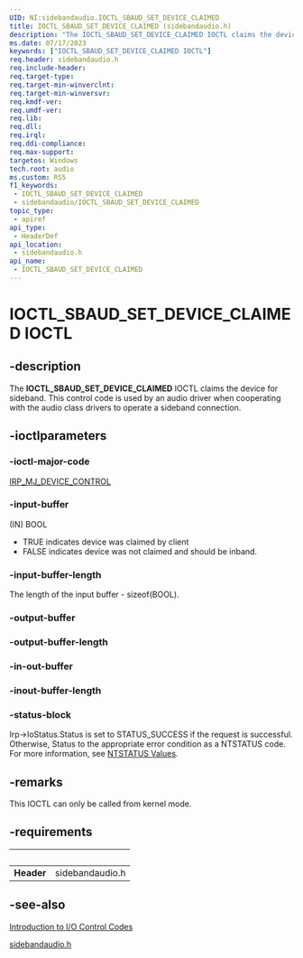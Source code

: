 ```yaml
---
UID: NI:sidebandaudio.IOCTL_SBAUD_SET_DEVICE_CLAIMED
title: IOCTL_SBAUD_SET_DEVICE_CLAIMED (sidebandaudio.h)
description: "The IOCTL_SBAUD_SET_DEVICE_CLAIMED IOCTL claims the device for sideband."
ms.date: 07/17/2023
keywords: ["IOCTL_SBAUD_SET_DEVICE_CLAIMED IOCTL"]
req.header: sidebandaudio.h
req.include-header: 
req.target-type: 
req.target-min-winverclnt: 
req.target-min-winversvr: 
req.kmdf-ver: 
req.umdf-ver: 
req.lib: 
req.dll: 
req.irql: 
req.ddi-compliance: 
req.max-support: 
targetos: Windows
tech.root: audio
ms.custom: RS5
f1_keywords:
 - IOCTL_SBAUD_SET_DEVICE_CLAIMED
 - sidebandaudio/IOCTL_SBAUD_SET_DEVICE_CLAIMED
topic_type:
 - apiref
api_type:
 - HeaderDef
api_location:
 - sidebandaudio.h
api_name:
 - IOCTL_SBAUD_SET_DEVICE_CLAIMED
---
```


# IOCTL_SBAUD_SET_DEVICE_CLAIMED IOCTL

## -description

The **IOCTL_SBAUD_SET_DEVICE_CLAIMED** IOCTL claims the device for sideband. This control code is used by an audio driver when cooperating with the audio class drivers to operate a sideband connection.

## -ioctlparameters

### -ioctl-major-code

[IRP_MJ_DEVICE_CONTROL](/windows-hardware/drivers/kernel/irp-mj-device-control)

### -input-buffer

(IN) BOOL  

- TRUE indicates device was claimed by client
- FALSE indicates device was not claimed and should be inband.

### -input-buffer-length

The length of the input buffer - sizeof(BOOL).

### -output-buffer

### -output-buffer-length

### -in-out-buffer

### -inout-buffer-length

### -status-block

Irp->IoStatus.Status is set to STATUS_SUCCESS if the request is successful. Otherwise, Status to the appropriate error condition as a NTSTATUS code. For more information, see [NTSTATUS Values](/windows-hardware/drivers/kernel/ntstatus-values).

## -remarks

This IOCTL can only be called from kernel mode.

## -requirements

| &nbsp; | &nbsp; |
| ---- |:---- |
| **Header** | sidebandaudio.h |

## -see-also

[Introduction to I/O Control Codes](/windows-hardware/drivers/kernel/introduction-to-i-o-control-codes)

[sidebandaudio.h](index.md)
